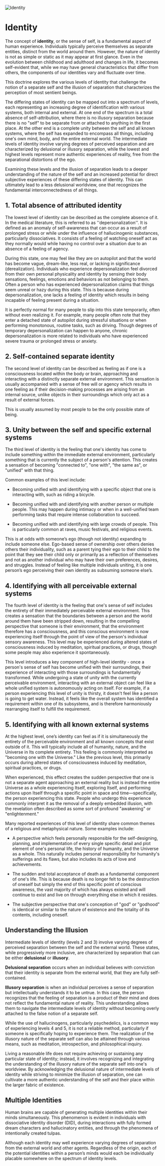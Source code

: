 ![Identity](./img/identity.png)

# Identity

The concept of **identity**, or the sense of self, is a fundamental aspect of human experience. Individuals typically perceive themselves as separate entities, distinct from the world around them. However, the nature of identity is not as simple or static as it may appear at first glance. Even in the evolution between childhood and adulthood and changes in life, it becomes self-evident that, while we may have general characteristics that differ from others, the components of our identities vary and fluctuate over time.

This doctrine explores the various levels of identity that challenge the notion of a separate self and the illusion of separation that characterizes the perception of most sentient beings.

The differing states of identity can be mapped out into a spectrum of levels, each representing an increasing degree of identification with various systems, both internal and external. At one end of the spectrum is a total absence of self-attribution, where there is no illusory separation because there is no "self" to be separate from or attached to anything in the first place. At the other end is a complete unity between the self and all known systems, where the self has expanded to encompass all things, including one's own mind, body, and the entire external world. The intermediate levels of identity involve varying degrees of perceived separation and are characterized by delusional or illusory separation, while the lowest and highest levels represent more authentic experiences of reality, free from the separational distortions of the ego.

Examining these levels and the illusion of separation leads to a deeper understanding of the nature of the self and an increased potential for direct subjective experiences of these differing states of identity. This can ultimately lead to a less delusional worldview, one that recognizes the fundamental interconnectedness of all things.


## 1. Total absence of attributed identity
The lowest level of identity can be described as the complete absence of it. In the medical literature, this is referred to as ''depersonalization''. It is defined as an anomaly of self-awareness that can occur as a result of prolonged stress or while under the influence of hallucinogenic substances, particularly dissociatives. It consists of a feeling of watching oneself act as they normally would while having no control over a situation due to an absence of a feeling of agency.

During this state, one may feel like they are on autopilot and that the world has become vague, dream-like, less real, or lacking in significance (derealization). Individuals who experience depersonalization feel divorced from their own personal physicality and identity by sensing their body sensations, feelings, emotions and behaviors as not belonging to them. Often a person who has experienced depersonalization claims that things seem unreal or hazy during this state. This is because during depersonalization, one lacks a feeling of identity which results in being incapable of feeling present during a situation.

It is perfectly normal for many people to slip into this state temporarily, often without even realizing it. For example, many people often note that they enter a detached state of autopilot during stressful situations or when performing monotonous, routine tasks, such as driving. Though degrees of temporary depersonalization can happen to anyone, chronic depersonalization is more related to individuals who have experienced severe trauma or prolonged stress or anxiety.

## 2. Self-contained separate identity
The second level of identity can be described as feeling as if one is a consciousness located within the body or brain, approaching and interacting with a distinctly separate external environment. This sensation is usually accompanied with a sense of free will or agency which results in one feeling as if their decision-making processes are arising from an internal source, unlike objects in their surroundings which only act as a result of external forces.

This is usually assumed by most people to be the only possible state of being.

## 3. Unity between the self and specific external systems
 The third level of identity is the feeling that one's identity has come to include something within the immediate external environment, particularly something that is currently the subject of a person's attention. This creates a sensation of becoming "connected to", "one with", "the same as", or "unified" with that thing.

Common examples of this level include:

- Becoming unified with and identifying with a specific object that one is interacting with, such as riding a bicycle.

- Becoming unified with and identifying with another person or multiple people. This may happen during intimacy or when in a well-unified team performing tasks that require intense collaboration to succeed.

- Becoming unified with and identifying with large crowds of people. This is particularly common at raves, music festivals, and religious events.

This is at odds with someone’s ego (though not identity) expanding to include someone else. Ego-based sense of ownership over others denies others their individuality, such as a parent tying their ego to their child to the point that they see their child only or primarily as a reflection of themselves and not as another individual who may have their own preferences, desires, and struggles. Instead of feeling like multiple individuals uniting, it is one person’s ego perceiving their own identity as subsuming someone else’s.

## 4. Identifying with all perceivable external systems
The fourth level of identity is the feeling that one's sense of self includes the entirety of their immediately perceivable external environment. This creates a sensation that the boundaries between a person and the world around them have been stripped down, resulting in the compelling perspective that someone is their environment, that the environment therefore has a consciousness, and this conscious environment is now experiencing itself through the point of view of the person's individual sensory awareness. This level may be experienced during altered states of consciousness induced by meditation, spiritual practices, or drugs, though some people may also experience it spontaneously.

This level introduces a key component of high-level identity - once a person's sense of self has become unified with their surroundings, their experience of interacting with those surroundings is fundamentally transformed. While undergoing a state of unity with the currently perceivable environment, interacting with an external object can feel like a whole unified system is autonomously acting on itself. For example, if a person experiencing this level of unity is thirsty, it doesn't feel like a person is going to get water. Instead, it feels like the overall system has identified a requirement within one of its subsystems, and is therefore harmoniously rearranging itself to fulfill the requirement.

## 5. Identifying with all known external systems
At the highest level, one’s identity can feel as if it is simultaneously the entirety of the perceivable environment and all known concepts that exist outside of it. This will typically include all of humanity, nature, and the Universe in Its complete entirety. This feeling is commonly interpreted as "becoming one with the Universe." Like the previous level, this primarily occurs during altered states of consciousness induced by meditation, spiritual practices, or drugs.

When experienced, this effect creates the sudden perspective that one is not a separate agent approaching an external reality but is instead the entire Universe as a whole experiencing Itself, exploring Itself, and performing actions upon Itself through a specific point in space and time—specifically, the person experiencing this state. People who undergo this experience commonly interpret it as the removal of a deeply embedded illusion, with the revelation often described as some sort of profound "awakening" or "enlightenment."

Many reported experiences of this level of identity share common themes of a religious and metaphysical nature. Some examples include:

- A perspective which feels personally responsible for the self-designing, planning, and implementation of every single specific detail and plot element of one's personal life, the history of humanity, and the Universe as a whole. This naturally includes personal responsibility for humanity's sufferings and its flaws, but also includes its acts of love and achievements.

- The sudden and total acceptance of death as a fundamental component of one's life. This is because death is no longer felt to be the destruction of oneself but simply the end of this specific point of conscious awareness, the vast majority of which has always existed and will continue to exist and live on through everything else in which it resides.

- The subjective perspective that one's conception of "god" or "godhood" is identical or similar to the nature of existence and the totality of its contents, including oneself.

## Understanding the Illusion

Intermediate levels of identity (levels 2 and 3) involve varying degrees of perceived separation between the self and the external world. These states, while progressively more inclusive, are characterized by separation that can be either **delusional** or **illusory**.

**Delusional separation** occurs when an individual believes with conviction that their identity is separate from the external world, that they are fully self-contained.

**Illusory separation** is when an individual perceives a sense of separation but intellectually understands it to be untrue. In this case, the person recognizes that the feeling of separation is a product of their mind and does not reflect the fundamental nature of reality. This understanding allows them to navigate the intermediate levels of identity without becoming overly attached to the false notion of a separate self.

While the use of hallucinogens, particularly psychedelics, is a common way of experiencing levels 4 and 5, it is not a reliable method, particularly if someone is specifically hoping to experience them. The realization of the illusory nature of the separate self can also be attained through various means, such as meditation, introspection, and philosophical inquiry.

Living a reasonable life does not require achieving or sustaining any particular state of identity; instead, it involves recognizing and integrating the understanding of the illusory nature of the separate self into one's worldview. By acknowledging the delusional nature of intermediate levels of identity while striving to minimize the illusion of separation, one can cultivate a more authentic understanding of the self and their place within the larger fabric of existence.


## Multiple Identities

Human brains are capable of generating multiple identities within their minds simultaneously. This phenomenon is evident in individuals with dissociative identity disorder (DID), during interactions with fully formed dream characters and hallucinatory entities, and through the phenomena of intentionally created tulpas.

Although each identity may well experience varying degrees of separation from the external world and other agents. Regardless of the origin, each of the potential identities within a person’s minds would each be individually placable somewhere on the spectrum of identity levels.
